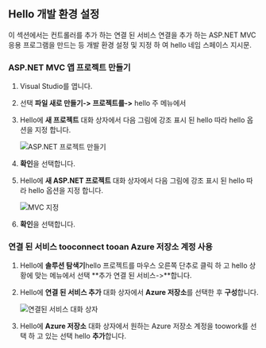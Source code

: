 ## <a name="set-up-hello-development-environment"></a>Hello 개발 환경 설정

이 섹션에서는 컨트롤러를 추가 하는 연결 된 서비스 연결을 추가 하는 ASP.NET MVC 응용 프로그램을 만드는 등 개발 환경 설정 및 지정 하 여 hello 네임 스페이스 지시문.

### <a name="create-an-aspnet-mvc-app-project"></a>ASP.NET MVC 앱 프로젝트 만들기

1. Visual Studio를 엽니다.

1. 선택 **파일 새로 만들기-> 프로젝트를->** hello 주 메뉴에서

1. Hello에 **새 프로젝트** 대화 상자에서 다음 그림에 강조 표시 된 hello 따라 hello 옵션을 지정 합니다.

    ![ASP.NET 프로젝트 만들기](./media/vs-storage-aspnet-getting-started-setup-dev-env/vs-storage-aspnet-getting-started-setup-dev-env-1.png)

1. **확인**을 선택합니다.

1. Hello에 **새 ASP.NET 프로젝트** 대화 상자에서 다음 그림에 강조 표시 된 hello 따라 hello 옵션을 지정 합니다.

    ![MVC 지정](./media/vs-storage-aspnet-getting-started-setup-dev-env/vs-storage-aspnet-getting-started-setup-dev-env-2.png)

1. **확인**을 선택합니다.

### <a name="use-connected-services-tooconnect-tooan-azure-storage-account"></a>연결 된 서비스 tooconnect tooan Azure 저장소 계정 사용

1. Hello에 **솔루션 탐색기**hello 프로젝트를 마우스 오른쪽 단추로 클릭 하 고 hello 상황에 맞는 메뉴에서 선택 **추가 연결 된 서비스->**합니다.

1. Hello에 **연결 된 서비스 추가** 대화 상자에서 **Azure 저장소**를 선택한 후 **구성**합니다.

    ![연결된 서비스 대화 상자](./media/vs-storage-aspnet-getting-started-setup-dev-env/vs-storage-aspnet-getting-started-setup-dev-env-3.png)

1. Hello에 **Azure 저장소** 대화 상자에서 원하는 Azure 저장소 계정을 toowork를 선택 하 고 있는 선택 hello **추가**합니다.
